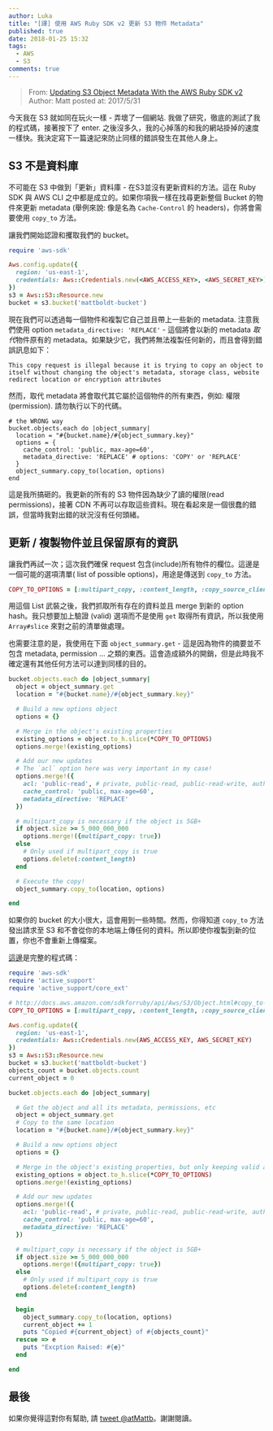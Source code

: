 ```yaml
---
author: Luka
title: "[譯] 使用 AWS Ruby SDK v2 更新 S3 物件 Metadata"
published: true
date: 2018-01-25 15:32
tags:
  - AWS
  - S3
comments: true
---
```



> From: [Updating S3 Object Metadata With the AWS Ruby SDK v2](https://mattboldt.com/updating-s3-object-metadata-in-ruby/)
Author: Matt
posted at: 2017/5/31

今天我在 S3 就如同在玩火一樣 - 弄壞了一個網站. 我做了研究，徹底的測試了我的程式碼，接著按下了 enter. 之後沒多久，我的心掉落的和我的網站掛掉的速度一樣快。我決定寫下一篇速記來防止同樣的錯誤發生在其他人身上。

## S3 不是資料庫

不可能在 S3 中做到「更新」資料庫 - 在S3並沒有更新資料的方法。這在 Ruby SDK 與 AWS CLI 之中都是成立的。如果你項我一樣在找尋更新整個 Bucket 的物件來更新 metadata (舉例來說: 像是名為 `Cache-Control` 的 headers)，你將會需要使用 `copy_to` 方法。

讓我們開始認證和攫取我們的 bucket。

```rb
require 'aws-sdk'

Aws.config.update({
  region: 'us-east-1',
  credentials: Aws::Credentials.new(<AWS_ACCESS_KEY>, <AWS_SECRET_KEY>)
})
s3 = Aws::S3::Resource.new
bucket = s3.bucket('mattboldt-bucket')
```

現在我們可以透過每一個物件和複製它自己並且帶上一些新的 metadata. 注意我們使用 option `metadata_directive: 'REPLACE'` - 這個將會以新的 metadata *取代*物件原有的 metadata。如果缺少它，我們將無法複製任何新的，而且會得到錯誤訊息如下：

```
This copy request is illegal because it is trying to copy an object to itself without changing the object's metadata, storage class, website redirect location or encryption attributes
```

然而，取代 metadata 將會取代其它屬於這個物件的所有東西，例如: 權限(permission). 請勿執行以下的代碼。

```
# the WRONG way
bucket.objects.each do |object_summary|
  location = "#{bucket.name}/#{object_summary.key}"
  options = {
    cache_control: 'public, max-age=60',
    metadata_directive: 'REPLACE' # options: 'COPY' or 'REPLACE'
  }
  object_summary.copy_to(location, options)
end
```

這是我所搞砸的。我更新的所有的 S3 物件因為缺少了讀的權限(read permissions)，接著 CDN 不再可以存取這些資料。現在看起來是一個很蠢的錯誤，但當時我對出錯的狀況沒有任何頭緒。

## 更新 / 複製物件並且保留原有的資訊

讓我們再試一次；這次我們確保 request 包含(include)所有物件的欄位。這邊是一個可能的選項清單( list of possible options)，用途是傳送到 `copy_to` 方法。

```rb
COPY_TO_OPTIONS = [:multipart_copy, :content_length, :copy_source_client, :copy_source_region, :acl, :cache_control, :content_disposition, :content_encoding, :content_language, :content_type, :copy_source_if_match, :copy_source_if_modified_since, :copy_source_if_none_match, :copy_source_if_unmodified_since, :expires, :grant_full_control, :grant_read, :grant_read_acp, :grant_write_acp, :metadata, :metadata_directive, :tagging_directive, :server_side_encryption, :storage_class, :website_redirect_location, :sse_customer_algorithm, :sse_customer_key, :sse_customer_key_md5, :ssekms_key_id, :copy_source_sse_customer_algorithm, :copy_source_sse_customer_key, :copy_source_sse_customer_key_md5, :request_payer, :tagging, :use_accelerate_endpoint]
```

用這個 List 武裝之後，我們抓取所有存在的資料並且 merge 到新的 option hash。我只想要加上驗證 (valid) 選項而不是使用 `get` 取得所有資訊，所以我使用 `Array#slice` 來對之前的清單做處理。

也需要注意的是，我使用在下面 `object_summary.get` - 這是因為物件的摘要並不包含 metadata, permission ... 之類的東西。這會造成額外的開銷，但是此時我不確定還有其他任何方法可以達到同樣的目的。

```rb
bucket.objects.each do |object_summary|
  object = object_summary.get
  location = "#{bucket.name}/#{object_summary.key}"

  # Build a new options object
  options = {}

  # Merge in the object's existing properties
  existing_options = object.to_h.slice(*COPY_TO_OPTIONS)
  options.merge!(existing_options)

  # Add our new updates
  # The `acl` option here was very important in my case!
  options.merge!({
    acl: 'public-read', # private, public-read, public-read-write, authenticated-read, aws-exec-read, bucket-owner-read, bucket-owner-full-control
    cache_control: 'public, max-age=60',
    metadata_directive: 'REPLACE'
  })

  # multipart_copy is necessary if the object is 5GB+
  if object.size >= 5_000_000_000
    options.merge!({multipart_copy: true})
  else
    # Only used if multipart_copy is true
    options.delete(:content_length)
  end

  # Execute the copy!
  object_summary.copy_to(location, options)

end
```

如果你的 bucket 的大小很大，這會用到一些時間。然而，你得知道 `copy_to` 方法發出請求至 S3 和不會從你的本地端上傳任何的資料。所以即使你複製到新的位置，你也不會重新上傳檔案。

[這邊](https://gist.githubusercontent.com/mattboldt/6052bac987c16b73563d4d6c56d7509b/raw/d317cde9653592d4553e7665e632937dffb327e8/s3-updater.rb)是完整的程式碼：

```rb
require 'aws-sdk'
require 'active_support'
require 'active_support/core_ext'

# http://docs.aws.amazon.com/sdkforruby/api/Aws/S3/Object.html#copy_to-instance_method
COPY_TO_OPTIONS = [:multipart_copy, :content_length, :copy_source_client, :copy_source_region, :acl, :cache_control, :content_disposition, :content_encoding, :content_language, :content_type, :copy_source_if_match, :copy_source_if_modified_since, :copy_source_if_none_match, :copy_source_if_unmodified_since, :expires, :grant_full_control, :grant_read, :grant_read_acp, :grant_write_acp, :metadata, :metadata_directive, :tagging_directive, :server_side_encryption, :storage_class, :website_redirect_location, :sse_customer_algorithm, :sse_customer_key, :sse_customer_key_md5, :ssekms_key_id, :copy_source_sse_customer_algorithm, :copy_source_sse_customer_key, :copy_source_sse_customer_key_md5, :request_payer, :tagging, :use_accelerate_endpoint]

Aws.config.update({
  region: 'us-east-1',
  credentials: Aws::Credentials.new(AWS_ACCESS_KEY, AWS_SECRET_KEY)
})
s3 = Aws::S3::Resource.new
bucket = s3.bucket('mattboldt-bucket')
objects_count = bucket.objects.count
current_object = 0

bucket.objects.each do |object_summary|

  # Get the object and all its metadata, permissions, etc
  object = object_summary.get
  # Copy to the same location
  location = "#{bucket.name}/#{object_summary.key}"

  # Build a new options object
  options = {}

  # Merge in the object's existing properties, but only keeping valid attributes for the copy_to method
  existing_options = object.to_h.slice(*COPY_TO_OPTIONS)
  options.merge!(existing_options)

  # Add our new updates
  options.merge!({
    acl: 'public-read', # private, public-read, public-read-write, authenticated-read, aws-exec-read, bucket-owner-read, bucket-owner-full-control
    cache_control: 'public, max-age=60',
    metadata_directive: 'REPLACE'
  })

  # multipart_copy is necessary if the object is 5GB+
  if object.size >= 5_000_000_000
    options.merge!({multipart_copy: true})
  else
    # Only used if multipart_copy is true
    options.delete(:content_length)
  end

  begin
    object_summary.copy_to(location, options)
    current_object += 1
    puts "Copied #{current_object} of #{objects_count}"
  rescue => e
    puts "Excption Raised: #{e}"
  end

end
```

## 最後

如果你覺得這對你有幫助, 請 [tweet @atMattb](https://twitter.com/atmattb)。謝謝閱讀。


